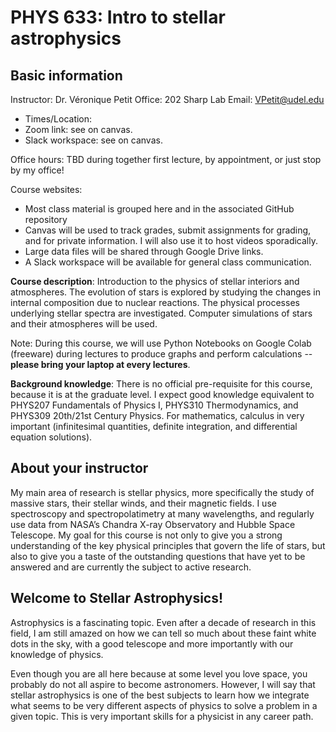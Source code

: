 # PHYS 633: Intro to stellar astrophysics

## Basic information

Instructor: Dr. Véronique Petit
Office: 202 Sharp Lab
Email: VPetit@udel.edu

* Times/Location: 
* Zoom link: see on canvas. 
* Slack workspace: see on canvas. 

Office hours: TBD during together first lecture, by appointment, or just stop by my office!


Course websites: 

* Most class material is grouped here and in the associated GitHub repository
* Canvas will be used to track grades, submit assignments for grading, and for private information. I will also use it to host videos sporadically. 
* Large data files will be shared through Google Drive links.
* A Slack workspace will be available for general class communication. 

**Course description**: Introduction to the physics of stellar interiors and atmospheres. The evolution of stars is explored by studying the changes in internal composition due to nuclear reactions. The physical processes underlying stellar spectra are investigated. Computer simulations of stars and their atmospheres will be used.

Note: During this course, we will use Python Notebooks on Google Colab (freeware) during lectures to produce graphs and perform calculations -- **please bring your laptop at every lectures**.

**Background knowledge**: There is no official pre-requisite for this course, because it is at the graduate level. I expect good knowledge equivalent to PHYS207 Fundamentals of Physics I, PHYS310 Thermodynamics, and PHYS309 20th/21st Century Physics. For mathematics, calculus in very important (infinitesimal quantities, definite integration, and differential equation solutions). 

## About your instructor
My main area of research is stellar physics, more specifically the study of massive stars, their stellar winds, and their magnetic fields. I use spectroscopy and spectropolatimetry at many wavelengths, and regularly use data from NASA’s Chandra X-ray Observatory and Hubble Space Telescope. My goal for this course is not only to give you a strong understanding of the key physical principles that govern the life of stars, but also to give you a taste of the outstanding questions that have yet to be answered and are currently the subject to active research.

## Welcome to Stellar Astrophysics!

Astrophysics is a fascinating topic. Even after a decade of research in this field, I am still amazed on how we can tell so much about these faint white dots in the sky, with a good telescope and more importantly with our knowledge of physics.

Even though you are all here because at some level you love space, you probably do not all aspire to become astronomers. However, I will say that stellar astrophysics is one of the best subjects to learn how we integrate what seems to be very different aspects of physics to solve a problem in a given topic. This is very important skills for a physicist in any career path.